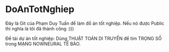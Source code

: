 # DoAnTotNghiep
Đây là Git của Phạm Duy Tuấn để làm đồ án tốt nghiệp. Nếu nó được Public thì nghĩa là tôi đã thành công :)))

Đề tài dự án tốt nghiệp: Dùng THUẬT TOÁN DI TRUYỀN để tìm TRỌNG SỐ trong MẠNG NOWNEURAL TẾ BÀO.
